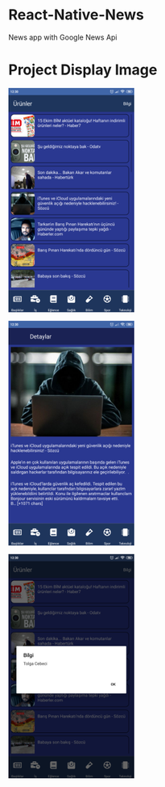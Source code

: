# React-Native-News
News app with Google News Api

# Project Display Image

<p>
<a><img src="https://github.com/TolCe/React-Native-News/blob/master/screenshots/Screenshot_2019-10-12-12-30-17-585_com.news.png" width="250" style="max-width:100%;"></a>
 
<a><img src="https://github.com/TolCe/React-Native-News/blob/master/screenshots/Screenshot_2019-10-12-12-30-30-202_com.news.png" width="250" style="max-width:100%;"></a>

<a><img src="https://github.com/TolCe/React-Native-News/blob/master/screenshots/Screenshot_2019-10-12-12-30-40-027_com.news.png" width="250" style="max-width:100%;"></a>
</p>
